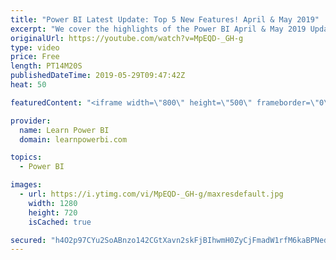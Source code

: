 ```yaml
---
title: "Power BI Latest Update: Top 5 New Features! April & May 2019"
excerpt: "We cover the highlights of the Power BI April & May 2019 Update.  👉 For Complete Playlist of Power BI Monthly Updates Watch : https://www.youtube.com/playlist?list=PL7GQQXV5Z8ee6n2ZLywS9BaA5eePSrk4R   IDEA: Tooltip for Filter Pane - https://ideas.powerbi.com/forums/265200-power-bi-ideas/suggestions/37759753-tooltip-for-fields-on-the-new-filter-pane"
originalUrl: https://youtube.com/watch?v=MpEQD-_GH-g
type: video
price: Free
length: PT14M20S
publishedDateTime: 2019-05-29T09:47:42Z
heat: 50

featuredContent: "<iframe width=\"800\" height=\"500\" frameborder=\"0\" src=\"https://www.youtube.com/embed/MpEQD-_GH-g\" allow=\"accelerometer; autoplay; encrypted-media; gyroscope; picture-in-picture\" allowfullscreen></iframe>"

provider:
  name: Learn Power BI
  domain: learnpowerbi.com

topics:
  - Power BI

images:
  - url: https://i.ytimg.com/vi/MpEQD-_GH-g/maxresdefault.jpg
    width: 1280
    height: 720
    isCached: true

secured: "h4O2p97CYu2SoABnzo142CGtXavn2skFjBIhwmH0ZyCjFmadW1rfM6kaBPNed7nsg1ch/flYW1V8XxuyZKmkFvrStCxJZ4t+WSnrI+jR0ik/2MKLqHWxKIpMQRJA8mMGl9l62FxCniXQwkpX51PPHkjfL9v0PaqkNmjwnPWwyltVJukdQtq8g/J7CI4j2gd/Zo/udVs2z8npJjaRESDxyMLN9tIfREa419sYYIaSTLlPBwSSsYUEFZ8JEZBfnOzC0E0zjd1x30PUadrmAoHM3+wh81BRw14xT9mnsz08GJoX1K/JITfQWV9DVDFRjKh/xqoBGX14VaJSFzr+QB3545TD1iWMSzRf0JZ33Wc4EuOMjlH+kxYs5Zias/dsn9anVsGRlpZDuc72OKvTsywxmuU4h7IJx3Qk5a/RO/tarXU=;WQ0f3930RpVBq6HUhj4HJw=="
---
```


